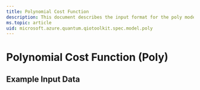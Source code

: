 ```yaml
---
title: Polynomial Cost Function
description: This document describes the input format for the poly model.
ms.topic: article
uid: microsoft.azure.quantum.qiotoolkit.spec.model.poly
---
```


Polynomial Cost Function (Poly)
===============================



Example Input Data
------------------
